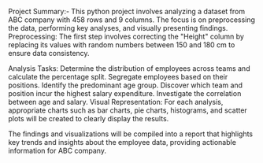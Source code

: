 Project Summary:-
This python project involves analyzing a dataset from ABC company with 458 rows and 9 columns. The focus is on preprocessing the data, performing key analyses, and visually presenting findings.
Preprocessing: The first step involves correcting the "Height" column by replacing its values with random numbers between 150 and 180 cm to ensure data consistency.

Analysis Tasks:
Determine the distribution of employees across teams and calculate the percentage split.
Segregate employees based on their positions.
Identify the predominant age group.
Discover which team and position incur the highest salary expenditure.
Investigate the correlation between age and salary.
Visual Representation: For each analysis, appropriate charts such as bar charts, pie charts, histograms, and scatter plots will be created to clearly display the results.

The findings and visualizations will be compiled into a report that highlights key trends and insights about the employee data, providing actionable information for ABC company.
